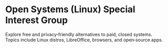 # Open Systems (Linux) Special Interest Group

Explore free and privacy‑friendly alternatives to paid, closed systems. Topics include Linux distros, LibreOffice, browsers, and open‑source apps.
